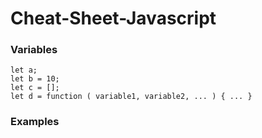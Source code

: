 # Cheat-Sheet-Javascript

### Variables
```
let a;
let b = 10;
let c = [];
let d = function ( variable1, variable2, ... ) { ... }
```
### Examples

```

```
